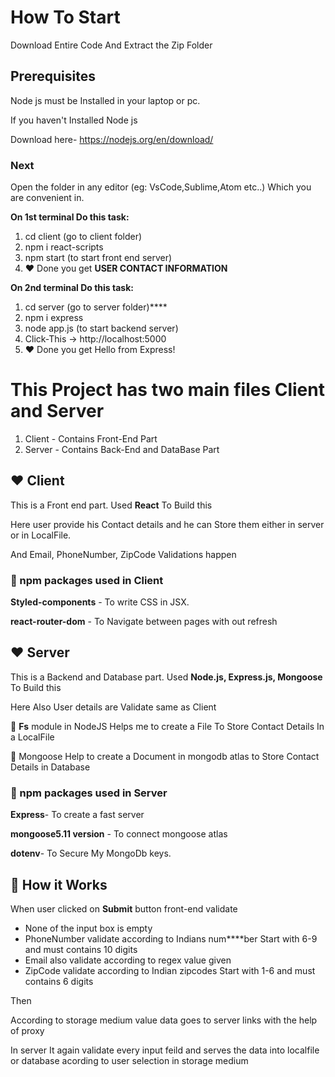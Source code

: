 # How To Start

Download Entire Code And Extract the Zip Folder

## Prerequisites

Node js must be Installed in your laptop or pc.

If you haven't Installed Node js

Download here- https://nodejs.org/en/download/

### Next

Open the folder in any editor (eg: VsCode,Sublime,Atom etc..) Which you are convenient in.

**On 1st terminal Do this task:**

1. cd client (go to client folder)
2. npm i react-scripts
3. npm start (to start front end server)
4. ❤️ Done you get **USER CONTACT INFORMATION**

**On 2nd terminal Do this task:**

1. cd server (go to server folder)****
2. npm i express
3. node app.js (to start backend server)
4. Click-This -> http://localhost:5000
5. ❤️ Done you get Hello from Express!

# This Project has two main files Client and Server

1. Client - Contains Front-End Part
2. Server - Contains Back-End and DataBase Part

## ❤️ Client

This is a Front end part. Used **React** To Build this

Here user provide his Contact details and he can Store them either in server or in LocalFile.

And Email, PhoneNumber, ZipCode Validations happen

### 🚀️ npm packages used in Client

**Styled-components** - To write CSS in JSX.

**react-router-dom** - To Navigate between pages with out refresh

## ❤️ Server

This is a Backend and Database part. Used **Node.js, Express.js, Mongoose** To Build this

Here Also User details are Validate same as Client

👀️ **Fs** module in NodeJS Helps me to create a File To Store Contact Details In a LocalFile

👀️ Mongoose Help to create a Document in mongodb atlas to Store Contact Details in Database

### 🚀️ npm packages used in Server

**Express**- To create a fast server

**mongoose5.11 version** - To connect mongoose atlas

**dotenv**- To Secure My MongoDb keys.

## 🎉️ How it Works

When user clicked on **Submit** button front-end validate

* None of the input box is empty
* PhoneNumber validate according to Indians num****ber Start with 6-9 and must contains 10 digits
* Email also validate according to regex value given
* ZipCode validate according to Indian zipcodes Start with 1-6 and must contains 6 digits

Then

According to storage medium value data goes to server links with the help of proxy

In server It again validate every input feild and serves the data into localfile or database acording to user selection in storage medium
